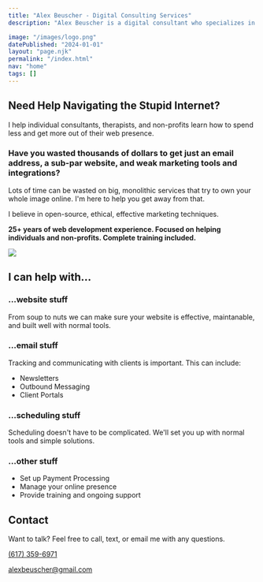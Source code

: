 ```yaml
---
title: "Alex Beuscher - Digital Consulting Services"
description: "Alex Beuscher is a digital consultant who specializes in helping individual consultants, therapists, and non-profit organizations."

image: "/images/logo.png"
datePublished: "2024-01-01"
layout: "page.njk"
permalink: "/index.html"
nav: "home"
tags: []
---
```


<section class="hero-section">
<div class="summary-content">

# Need Help Navigating the Stupid Internet?

I help individual consultants, therapists, and non-profits learn how to spend less and get more out of their web presence.

### Have you wasted thousands of dollars to get just an email address, a sub-par website, and weak marketing tools and integrations?

Lots of time can be wasted on big, monolithic services that try to own your whole image online. I'm here to help you get away from that.

I believe in open-source, ethical, effective marketing techniques.

**25+ years of web development experience. Focused on helping individuals and non-profits. Complete training included.**

</div>
<div class="headshot"><img src="images/littleal.jpg"/></div>
</section>

<section>

## I can help with...

<div class="al-grid">
<div class="grid-item">

### ...website stuff <span class="icon code"></span>

From soup to nuts we can make sure your website is effective, maintanable, and built well with normal tools.

</div>
<div class="grid-item">

### ...email stuff <span class="icon envelope"></span>

Tracking and communicating with clients is important. This can include:

- Newsletters
- Outbound Messaging
- Client Portals

</div>

<div class="grid-item">

### ...scheduling stuff <span class="icon calendar"></span>

Scheduling doesn't have to be complicated. We'll set you up with normal tools and simple solutions.

</div>
<div class="grid-item">

### ...other stuff <span class="icon settings"></span>

- Set up Payment Processing
- Manage your online presence
- Provide training and ongoing support

</div>
</div>

</section>

<section>

## Contact

Want to talk? Feel free to call, text, or email me with any questions.

<a href="tel:6173596971">(617) 359-6971</a>

<a href="mailto:alexbeuscher@gmail.com">alexbeuscher@gmail.com</a>

</section>
